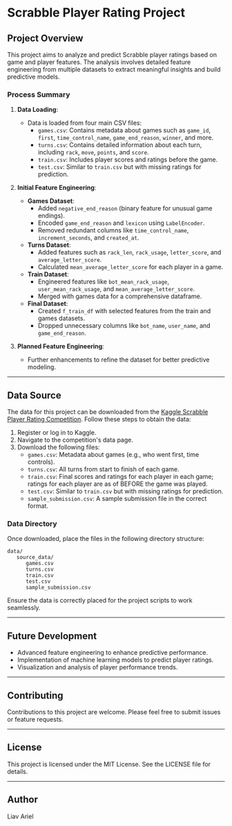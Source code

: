 # Scrabble Player Rating Project

## Project Overview

This project aims to analyze and predict Scrabble player ratings based on game and player features. The analysis involves detailed feature engineering from multiple datasets to extract meaningful insights and build predictive models.

### Process Summary

1. **Data Loading**:
   - Data is loaded from four main CSV files:
     - `games.csv`: Contains metadata about games such as `game_id`, `first`, `time_control_name`, `game_end_reason`, `winner`, and more.
     - `turns.csv`: Contains detailed information about each turn, including `rack`, `move`, `points`, and `score`.
     - `train.csv`: Includes player scores and ratings before the game.
     - `test.csv`: Similar to `train.csv` but with missing ratings for prediction.

2. **Initial Feature Engineering**:
   - **Games Dataset**:
     - Added `negative_end_reason` (binary feature for unusual game endings).
     - Encoded `game_end_reason` and `lexicon` using `LabelEncoder`.
     - Removed redundant columns like `time_control_name`, `increment_seconds`, and `created_at`.
   - **Turns Dataset**:
     - Added features such as `rack_len`, `rack_usage`, `letter_score`, and `average_letter_score`.
     - Calculated `mean_average_letter_score` for each player in a game.
   - **Train Dataset**:
     - Engineered features like `bot_mean_rack_usage`, `user_mean_rack_usage`, and `mean_average_letter_score`.
     - Merged with games data for a comprehensive dataframe.
   - **Final Dataset**:
     - Created `f_train_df` with selected features from the train and games datasets.
     - Dropped unnecessary columns like `bot_name`, `user_name`, and `game_end_reason`.

3. **Planned Feature Engineering**:
   - Further enhancements to refine the dataset for better predictive modeling.

---

## Data Source

The data for this project can be downloaded from the [Kaggle Scrabble Player Rating Competition](https://www.kaggle.com/competitions/scrabble-player-rating/data). Follow these steps to obtain the data:

1. Register or log in to Kaggle.
2. Navigate to the competition's data page.
3. Download the following files:
   - `games.csv`: Metadata about games (e.g., who went first, time controls).
   - `turns.csv`: All turns from start to finish of each game.
   - `train.csv`: Final scores and ratings for each player in each game; ratings for each player are as of BEFORE the game was played.
   - `test.csv`: Similar to `train.csv` but with missing ratings for prediction.
   - `sample_submission.csv`: A sample submission file in the correct format.

### Data Directory

Once downloaded, place the files in the following directory structure:

```
data/
   source_data/
      games.csv
      turns.csv
      train.csv
      test.csv
      sample_submission.csv
```

Ensure the data is correctly placed for the project scripts to work seamlessly.

---

## Future Development

- Advanced feature engineering to enhance predictive performance.
- Implementation of machine learning models to predict player ratings.
- Visualization and analysis of player performance trends.

---

## Contributing

Contributions to this project are welcome. Please feel free to submit issues or feature requests.

---

## License

This project is licensed under the MIT License. See the LICENSE file for details.

---

## Author

Liav Ariel